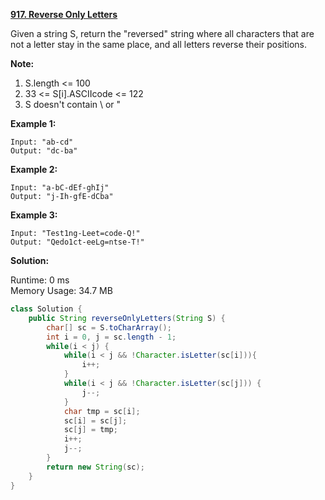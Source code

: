 **[917. Reverse Only Letters](https://leetcode.com/problems/reverse-only-letters/)**

Given a string S, return the "reversed" string where all characters that are not a letter stay in the same place, and all letters reverse their positions.

**Note:**

1. S.length <= 100
2. 33 <= S[i].ASCIIcode <= 122 
3. S doesn't contain \ or "

**Example 1:**

```
Input: "ab-cd"
Output: "dc-ba"
```

**Example 2:**

```
Input: "a-bC-dEf-ghIj"
Output: "j-Ih-gfE-dCba"
```

**Example 3:**

```
Input: "Test1ng-Leet=code-Q!"
Output: "Qedo1ct-eeLg=ntse-T!"
```

**Solution:**

Runtime: 0 ms<br/>
Memory Usage: 34.7 MB

```java
class Solution {
    public String reverseOnlyLetters(String S) {
        char[] sc = S.toCharArray();
        int i = 0, j = sc.length - 1;
        while(i < j) {
            while(i < j && !Character.isLetter(sc[i])){
                i++;
            }
            while(i < j && !Character.isLetter(sc[j])) {
                j--;
            }
            char tmp = sc[i];
            sc[i] = sc[j];
            sc[j] = tmp;
            i++;
            j--;
        }
        return new String(sc);
    }
}
```